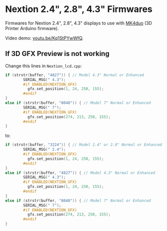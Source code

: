 # Nextion 2.4", 2.8", 4.3" Firmwares
Firmwares for Nextion 2.4", 2.8", 4.3" displays to use with [MK4duo](https://github.com/MKFirmware/MK4duo) (3D Printer Arduino firmware).

Video demo: [youtu.be/Kq1StPYwWfQ](https://youtu.be/Kq1StPYwWfQ).

## If 3D GFX Preview is not working
Change this lines in `Nextion_lcd.cpp`:

```cpp
if (strstr(buffer, "4827")) { // Model 4.3" Normal or Enhanced
        SERIAL_MSG(" 4.3");
        #if ENABLED(NEXTION_GFX)
          gfx.set_position(1, 24, 250, 155);
        #endif
}
else if (strstr(buffer, "8048")) { // Model 7" Normal or Enhanced
        SERIAL_MSG(" 7");
        #if ENABLED(NEXTION_GFX)
          gfx.set_position(274, 213, 250, 155);
        #endif
}
```

to:

```cpp
if (strstr(buffer, "3224")) { // Model 2.4" or 2.8" Normal or Enhanced
        SERIAL_MSG(" 2.4");
        #if ENABLED(NEXTION_GFX)
          gfx.set_position(1, 24, 250, 155);
        #endif
}
else if (strstr(buffer, "4827")) { // Model 4.3" Normal or Enhanced
        SERIAL_MSG(" 4.3");
        #if ENABLED(NEXTION_GFX)
          gfx.set_position(1, 24, 250, 155);
        #endif
}
else if (strstr(buffer, "8048")) { // Model 7" Normal or Enhanced
        SERIAL_MSG(" 7");
        #if ENABLED(NEXTION_GFX)
          gfx.set_position(274, 213, 250, 155);
        #endif
}
```
